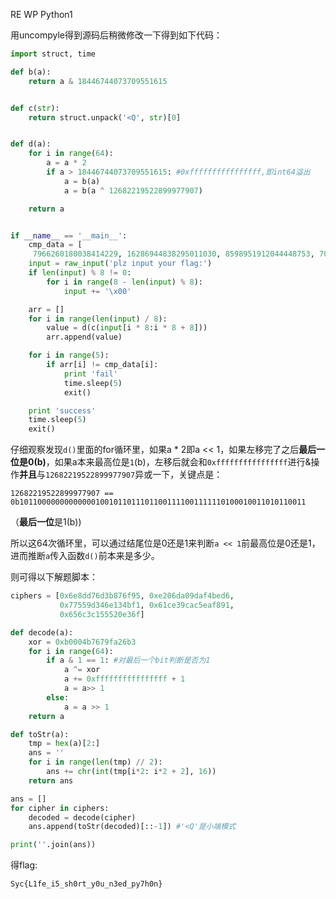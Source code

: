 RE WP Python1

用uncompyle得到源码后稍微修改一下得到如下代码：

```python
import struct, time

def b(a):
    return a & 18446744073709551615


def c(str):
    return struct.unpack('<Q', str)[0]


def d(a):
    for i in range(64):
        a = a * 2
        if a > 18446744073709551615: #0xffffffffffffffff,即int64溢出
            a = b(a)
            a = b(a ^ 12682219522899977907)

    return a


if __name__ == '__main__':
    cmp_data = [
     7966260180038414229, 16286944838295011030, 8598951912044448753, 7047634009948092561, 7308282357635670895]
    input = raw_input('plz input your flag:')
    if len(input) % 8 != 0:
        for i in range(8 - len(input) % 8):
            input += '\x00'

    arr = []
    for i in range(len(input) / 8):
        value = d(c(input[i * 8:i * 8 + 8]))
        arr.append(value)

    for i in range(5):
        if arr[i] != cmp_data[i]:
            print 'fail'
            time.sleep(5)
            exit()

    print 'success'
    time.sleep(5)
    exit()
```

仔细观察发现`d()`里面的for循环里，如果a * 2即a << 1，如果左移完了之后**最后一位是0(b)**，如果a本来最高位是`1`(b)，左移后就会和`0xffffffffffffffff`进行&操作**并且**与`12682219522899977907`异或一下，关键点是：

`12682219522899977907 == 0b1011000000000000010010110111011001111001111110100010011010110011 `

（**最后一位**是1(b))

所以这64次循环里，可以通过结尾位是0还是1来判断`a << 1`前最高位是0还是1，进而推断`a`传入函数`d()`前本来是多少。

则可得以下解题脚本：

```python
ciphers = [0x6e8dd76d3b876f95, 0xe206da09daf4bed6,
           0x77559d346e134bf1, 0x61ce39cac5eaf891,
           0x656c3c155520e36f]

def decode(a):
    xor = 0xb0004b7679fa26b3
    for i in range(64):
        if a & 1 == 1: #对最后一个bit判断是否为1
            a ^= xor
            a += 0xffffffffffffffff + 1
            a = a>> 1
        else:
            a = a >> 1
    return a

def toStr(a):
    tmp = hex(a)[2:]
    ans = ''
    for i in range(len(tmp) // 2):
        ans += chr(int(tmp[i*2: i*2 + 2], 16))
    return ans

ans = []
for cipher in ciphers:
    decoded = decode(cipher)
    ans.append(toStr(decoded)[::-1]) #'<Q'是小端模式

print(''.join(ans))
```

得flag:

`Syc{L1fe_i5_sh0rt_y0u_n3ed_py7h0n}`